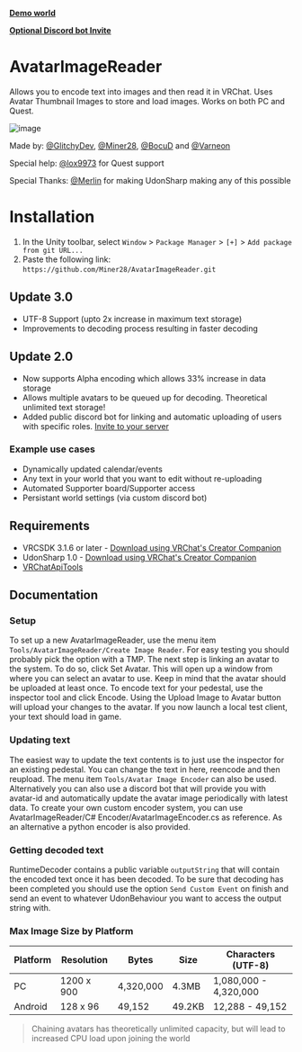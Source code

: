 [**Demo world**](https://vrchat.com/home/launch?worldId=wrld_b906fef2-9c90-463a-bb7b-23d187ccdffe&instanceId=0)

[**Optional Discord bot Invite**](https://discord.com/api/oauth2/authorize?client_id=938573401201721425&permissions=2147600448&scope=bot%20applications.commands)

# AvatarImageReader
Allows you to encode text into images and then read it in VRChat. Uses Avatar Thumbnail Images to store and load images.
Works on both PC and Quest.

![image](https://user-images.githubusercontent.com/1560327/187653313-d2637fe7-3f32-468f-8168-f8411f34843e.png)

Made by: [@GlitchyDev](https://github.com/GlitchyDev), [@Miner28](https://github.com/Miner28), [@BocuD](https://github.com/BocuD) and [@Varneon](https://github.com/Varneon)

Special help: [@lox9973](https://github.com/lox9973) for Quest support

Special Thanks: [@Merlin](https://github.com/MerlinVR) for making UdonSharp making any of this possible

# Installation

1. In the Unity toolbar, select `Window` > `Package Manager` > `[+]` > `Add package from git URL...` 
2. Paste the following link: `https://github.com/Miner28/AvatarImageReader.git`

## Update 3.0
- UTF-8 Support (upto 2x increase in maximum text storage)
- Improvements to decoding process resulting in faster decoding

## Update 2.0
- Now supports Alpha encoding which allows 33% increase in data storage
- Allows multiple avatars to be queued up for decoding. Theoretical unlimited text storage!
- Added public discord bot for linking and automatic uploading of users with specific roles. [Invite to your server](https://discord.com/api/oauth2/authorize?client_id=938573401201721425&permissions=2147600448&scope=bot%20applications.commands)

### Example use cases
- Dynamically updated calendar/events
- Any text in your world that you want to edit without re-uploading
- Automated Supporter board/Supporter access
- Persistant world settings (via custom discord bot)

## Requirements
- VRCSDK 3.1.6 or later - [Download using VRChat's Creator Companion](https://vcc.docs.vrchat.com/guides/getting-started/)
- UdonSharp 1.0 - [Download using VRChat's Creator Companion](https://vcc.docs.vrchat.com/guides/getting-started/)
- [VRChatApiTools](https://github.com/BocuD/VRChatApiTools#installation-via-unity-package-manager-git-recommended)

## Documentation
### Setup
To set up a new AvatarImageReader, use the menu item `Tools/AvatarImageReader/Create Image Reader`. For easy testing you should probably pick the option with a TMP. The next step is linking an avatar to the system. To do so, click Set Avatar. This will open up a window from where you can select an avatar to use. Keep in mind that the avatar should be uploaded at least once. To encode text for your pedestal, use the inspector tool and click Encode. Using the Upload Image to Avatar button will upload your changes to the avatar. If you now launch a local test client, your text should load in game.

### Updating text
The easiest way to update the text contents is to just use the inspector for an existing pedestal. You can change the text in here, reencode and then reupload. The menu item `Tools/Avatar Image Encoder` can also be used. Alternatively you can also use a discord bot that will provide you with avatar-id and automatically update the avatar image periodically with latest data. To create your own custom encoder system, you can use AvatarImageReader/C# Encoder/AvatarImageEncoder.cs as reference. As an alternative a python encoder is also provided.

### Getting decoded text
RuntimeDecoder contains a public variable `outputString` that will contain the encoded text once it has been decoded. To be sure that decoding has been completed you should use the option `Send Custom Event` on finish and send an event to whatever UdonBehaviour you want to access the output string with.

### Max Image Size by Platform
| Platform | Resolution | Bytes | Size | Characters (UTF-8) |
| - | - | - | - | - |
| PC | 1200 x 900 | 4,320,000 | 4.3MB | 1,080,000 - 4,320,000 |
| Android | 128 x 96 | 49,152 | 49.2KB | 12,288 - 49,152 |

> Chaining avatars has theoretically unlimited capacity, but will lead to increased CPU load upon joining the world
